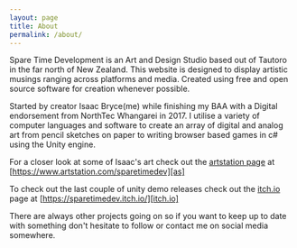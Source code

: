 ```yaml
---
layout: page
title: About
permalink: /about/
---
```


Spare Time Development is an Art and Design Studio based out of Tautoro in the far north of New Zealand. This website is designed to display artistic musings ranging across platforms and media. Created using free and open source software for creation whenever possible.

Started by creator Isaac Bryce(me) while finishing my BAA with a Digital endorsement from NorthTec Whangarei in 2017. I utilise a variety of computer languages and software to create an array of digital and analog art from pencil sketches on paper to writing browser based games in c# using the Unity engine.

For a closer look at some of Isaac's art check out the [artstation page][as] at [https://www.artstation.com/sparetimedev][as]

To check out the last couple of unity demo releases check out the [itch.io][itch.io] page at [https://sparetimedev.itch.io/][itch.io]

There are always other projects going on so if you want to keep up to date with something don't hesitate to follow or contact me on social media somewhere.

[itch.io]:https://sparetimedev.itch.io/
[as]:https://www.artstation.com/sparetimedev
